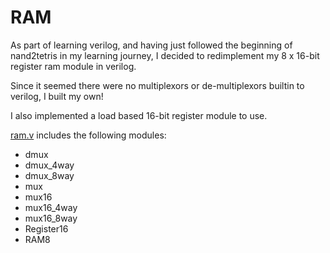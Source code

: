 # RAM

As part of learning verilog, and having just followed the beginning of nand2tetris in my
learning journey, I decided to redimplement my 8 x 16-bit register ram module in verilog.

Since it seemed there were no multiplexors or de-multiplexors builtin to verilog,
I built my own!

I also implemented a load based 16-bit register module to use.

[ram.v](ram.v) includes the following modules:

- dmux
- dmux_4way
- dmux_8way
- mux
- mux16
- mux16_4way
- mux16_8way
- Register16
- RAM8
